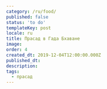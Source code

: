 ```yaml
---
category: /ru/food/
published: false
status: 'to do'
templateKey: post
locale: ru
title: Прасад в Гада Бхаване
image:
order: 4
created_dt: 2019-12-04T12:00:00.000Z
published_dt:
description:
tags:
  - прасад
---
```

